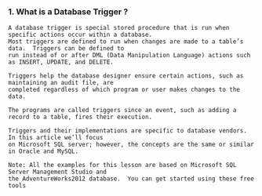 ### 1. What is a Database Trigger ?

    A database trigger is special stored procedure that is run when specific actions occur within a database.
    Most triggers are defined to run when changes are made to a table’s data.  Triggers can be defined to
    run instead of or after DML (Data Manipulation Language) actions such as INSERT, UPDATE, and DELETE.
    
    Triggers help the database designer ensure certain actions, such as maintaining an audit file, are
    completed regardless of which program or user makes changes to the data.
    
    The programs are called triggers since an event, such as adding a record to a table, fires their execution.
    
    Triggers and their implementations are specific to database vendors.  In this article we’ll focus
    on Microsoft SQL server; however, the concepts are the same or similar in Oracle and MySQL.
    
    Note: All the examples for this lesson are based on Microsoft SQL Server Management Studio and
    the AdventureWorks2012 database.  You can get started using these free tools